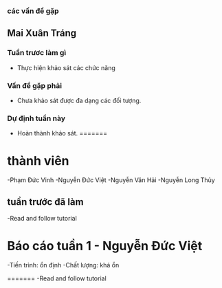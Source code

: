 ### các vấn đề gặp


## Mai Xuân Tráng

### Tuần trươc làm gì
- Thực hiện khảo sát các chức năng
### Vấn đề gặp phải
- Chưa khảo sát được đa dạng các đối tượng.

### Dự định tuần này
- Hoàn thành khảo sát.
=======

# thành viên
-Phạm Đức Vinh
-Nguyễn Đức Việt
-Nguyễn Văn Hải
-Nguyễn Long Thủy

## tuần trước đã làm
-Read and follow tutorial

# Báo cáo tuần 1 - Nguyễn Đức Việt
-Tiến trình: ổn định
-Chất lượng: khá ổn

=======
-Read and follow tutorial
